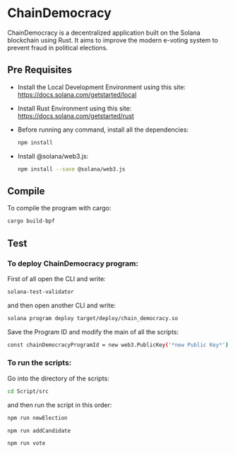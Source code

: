 # ChainDemocracy

ChainDemocracy is a decentralized application built on the Solana blockchain using Rust. 
It aims to improve the modern e-voting system to prevent fraud in political elections.

## Pre Requisites
- Install the Local Development Environment using this site:
https://docs.solana.com/getstarted/local

- Install Rust Environment using this site:
https://docs.solana.com/getstarted/rust

- Before running any command, install all the dependencies:

  ```sh
  npm install
  ```

- Install @solana/web3.js:
  ```sh
  npm install --save @solana/web3.js
  ```

## Compile

To compile the program with cargo:
```sh
cargo build-bpf
```

## Test

### To deploy ChainDemocracy program:
First of all open the CLI and write:

```sh
solana-test-validator
```
and then open another CLI and write:

```sh
solana program deploy target/deploy/chain_democracy.so
```
Save the Program ID and modify the main of all the scripts:

```sh
const chainDemocracyProgramId = new web3.PublicKey('*new Public Key*')
```

### To run the scripts:

Go into the directory of the scripts:

```sh
cd Script/src
```
and then run the script in this order:

```sh
npm run newElection
```
```sh
npm run addCandidate
```
```sh
npm run vote
```
